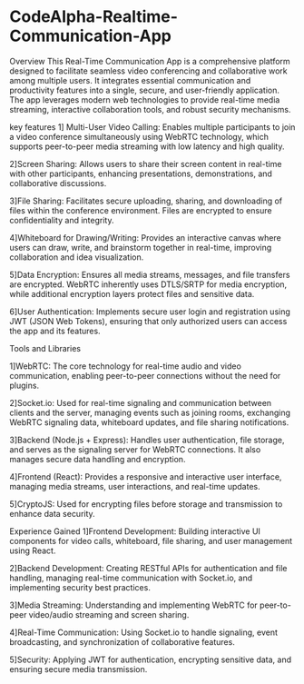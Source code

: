 # CodeAlpha-Realtime-Communication-App
Overview
This Real-Time Communication App is a comprehensive platform designed to facilitate seamless video conferencing and collaborative work among multiple users. It integrates essential communication and productivity features into a single, secure, and user-friendly application. The app leverages modern web technologies to provide real-time media streaming, interactive collaboration tools, and robust security mechanisms.

 key features
 1] Multi-User Video Calling:
     Enables multiple participants to join a video conference simultaneously using WebRTC technology, which supports peer-to-peer media streaming with low latency and high quality.

2]Screen Sharing:
   Allows users to share their screen content in real-time with other participants, enhancing presentations, demonstrations, and collaborative discussions.

3]File Sharing:
  Facilitates secure uploading, sharing, and downloading of files within the conference environment. Files are encrypted to ensure confidentiality and integrity.

4]Whiteboard for Drawing/Writing:
  Provides an interactive canvas where users can draw, write, and brainstorm together in real-time, improving collaboration and idea visualization.

5]Data Encryption:
  Ensures all media streams, messages, and file transfers are encrypted. WebRTC inherently uses DTLS/SRTP for media encryption, while additional encryption layers protect files and sensitive data.

6]User Authentication:
  Implements secure user login and registration using JWT (JSON Web Tokens), ensuring that only authorized users can access the app and its features.

Tools and Libraries

1]WebRTC:
  The core technology for real-time audio and video communication, enabling peer-to-peer connections without the need for plugins.

2]Socket.io:
  Used for real-time signaling and communication between clients and the server, managing events such as joining rooms, exchanging WebRTC signaling data, whiteboard updates, and file sharing notifications.

3]Backend (Node.js + Express):
  Handles user authentication, file storage, and serves as the signaling server for WebRTC connections. It also manages secure data handling and encryption.

4]Frontend (React):
  Provides a responsive and interactive user interface, managing media streams, user interactions, and real-time updates.

5]CryptoJS:
  Used for encrypting files before storage and transmission to enhance data security.

Experience Gained
1]Frontend Development:
  Building interactive UI components for video calls, whiteboard, file sharing, and user management using React.

2]Backend Development:
  Creating RESTful APIs for authentication and file handling, managing real-time communication with Socket.io, and implementing security best practices.

3]Media Streaming:
  Understanding and implementing WebRTC for peer-to-peer video/audio streaming and screen sharing.

4]Real-Time Communication:
  Using Socket.io to handle signaling, event broadcasting, and synchronization of collaborative features.

5]Security:
Applying JWT for authentication, encrypting sensitive data, and ensuring secure media transmission.
